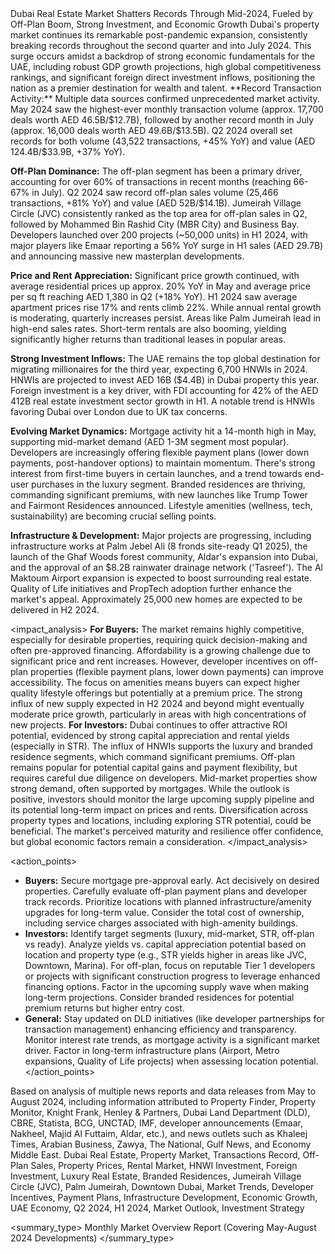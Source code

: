 <summary>
<headline>
Dubai Real Estate Market Shatters Records Through Mid-2024, Fueled by Off-Plan Boom, Strong Investment, and Economic Growth
</headline>

<context>
Dubai's property market continues its remarkable post-pandemic expansion, consistently breaking records throughout the second quarter and into July 2024. This surge occurs amidst a backdrop of strong economic fundamentals for the UAE, including robust GDP growth projections, high global competitiveness rankings, and significant foreign direct investment inflows, positioning the nation as a premier destination for wealth and talent.
</context>

<development>
**Record Transaction Activity:** Multiple data sources confirmed unprecedented market activity. May 2024 saw the highest-ever monthly transaction volume (approx. 17,700 deals worth AED 46.5B/$12.7B), followed by another record month in July (approx. 16,000 deals worth AED 49.6B/$13.5B). Q2 2024 overall set records for both volume (43,522 transactions, +45% YoY) and value (AED 124.4B/$33.9B, +37% YoY).

**Off-Plan Dominance:** The off-plan segment has been a primary driver, accounting for over 60% of transactions in recent months (reaching 66-67% in July). Q2 2024 saw record off-plan sales volume (25,466 transactions, +81% YoY) and value (AED 52B/$14.1B). Jumeirah Village Circle (JVC) consistently ranked as the top area for off-plan sales in Q2, followed by Mohammed Bin Rashid City (MBR City) and Business Bay. Developers launched over 200 projects (~50,000 units) in H1 2024, with major players like Emaar reporting a 56% YoY surge in H1 sales (AED 29.7B) and announcing massive new masterplan developments.

**Price and Rent Appreciation:** Significant price growth continued, with average residential prices up approx. 20% YoY in May and average price per sq ft reaching AED 1,380 in Q2 (+18% YoY). H1 2024 saw average apartment prices rise 17% and rents climb 22%. While annual rental growth is moderating, quarterly increases persist. Areas like Palm Jumeirah lead in high-end sales rates. Short-term rentals are also booming, yielding significantly higher returns than traditional leases in popular areas.

**Strong Investment Inflows:** The UAE remains the top global destination for migrating millionaires for the third year, expecting 6,700 HNWIs in 2024. HNWIs are projected to invest AED 16B ($4.4B) in Dubai property this year. Foreign investment is a key driver, with FDI accounting for 42% of the AED 412B real estate investment sector growth in H1. A notable trend is HNWIs favoring Dubai over London due to UK tax concerns.

**Evolving Market Dynamics:** Mortgage activity hit a 14-month high in May, supporting mid-market demand (AED 1-3M segment most popular). Developers are increasingly offering flexible payment plans (lower down payments, post-handover options) to maintain momentum. There's strong interest from first-time buyers in certain launches, and a trend towards end-user purchases in the luxury segment. Branded residences are thriving, commanding significant premiums, with new launches like Trump Tower and Fairmont Residences announced. Lifestyle amenities (wellness, tech, sustainability) are becoming crucial selling points.

**Infrastructure & Development:** Major projects are progressing, including infrastructure works at Palm Jebel Ali (8 fronds site-ready Q1 2025), the launch of the Ghaf Woods forest community, Aldar's expansion into Dubai, and the approval of an $8.2B rainwater drainage network ('Tasreef'). The Al Maktoum Airport expansion is expected to boost surrounding real estate. Quality of Life initiatives and PropTech adoption further enhance the market's appeal. Approximately 25,000 new homes are expected to be delivered in H2 2024.
</development>

<impact_analysis>
**For Buyers:** The market remains highly competitive, especially for desirable properties, requiring quick decision-making and often pre-approved financing. Affordability is a growing challenge due to significant price and rent increases. However, developer incentives on off-plan properties (flexible payment plans, lower down payments) can improve accessibility. The focus on amenities means buyers can expect higher quality lifestyle offerings but potentially at a premium price. The strong influx of new supply expected in H2 2024 and beyond might eventually moderate price growth, particularly in areas with high concentrations of new projects.
**For Investors:** Dubai continues to offer attractive ROI potential, evidenced by strong capital appreciation and rental yields (especially in STR). The influx of HNWIs supports the luxury and branded residence segments, which command significant premiums. Off-plan remains popular for potential capital gains and payment flexibility, but requires careful due diligence on developers. Mid-market properties show strong demand, often supported by mortgages. While the outlook is positive, investors should monitor the large upcoming supply pipeline and its potential long-term impact on prices and rents. Diversification across property types and locations, including exploring STR potential, could be beneficial. The market's perceived maturity and resilience offer confidence, but global economic factors remain a consideration.
</impact_analysis>

<action_points>
- **Buyers:** Secure mortgage pre-approval early. Act decisively on desired properties. Carefully evaluate off-plan payment plans and developer track records. Prioritize locations with planned infrastructure/amenity upgrades for long-term value. Consider the total cost of ownership, including service charges associated with high-amenity buildings.
- **Investors:** Identify target segments (luxury, mid-market, STR, off-plan vs ready). Analyze yields vs. capital appreciation potential based on location and property type (e.g., STR yields higher in areas like JVC, Downtown, Marina). For off-plan, focus on reputable Tier 1 developers or projects with significant construction progress to leverage enhanced financing options. Factor in the upcoming supply wave when making long-term projections. Consider branded residences for potential premium returns but higher entry cost.
- **General:** Stay updated on DLD initiatives (like developer partnerships for transaction management) enhancing efficiency and transparency. Monitor interest rate trends, as mortgage activity is a significant market driver. Factor in long-term infrastructure plans (Airport, Metro expansions, Quality of Life projects) when assessing location potential.
</action_points>

<sources>
Based on analysis of multiple news reports and data releases from May to August 2024, including information attributed to Property Finder, Property Monitor, Knight Frank, Henley & Partners, Dubai Land Department (DLD), CBRE, Statista, BCG, UNCTAD, IMF, developer announcements (Emaar, Nakheel, Majid Al Futtaim, Aldar, etc.), and news outlets such as Khaleej Times, Arabian Business, Zawya, The National, Gulf News, and Economy Middle East.
</sources>

<tags>
Dubai Real Estate, Property Market, Transactions Record, Off-Plan Sales, Property Prices, Rental Market, HNWI Investment, Foreign Investment, Luxury Real Estate, Branded Residences, Jumeirah Village Circle (JVC), Palm Jumeirah, Downtown Dubai, Market Trends, Developer Incentives, Payment Plans, Infrastructure Development, Economic Growth, UAE Economy, Q2 2024, H1 2024, Market Outlook, Investment Strategy
</tags>

<summary_type>
Monthly Market Overview Report (Covering May-August 2024 Developments)
</summary_type>
</summary>